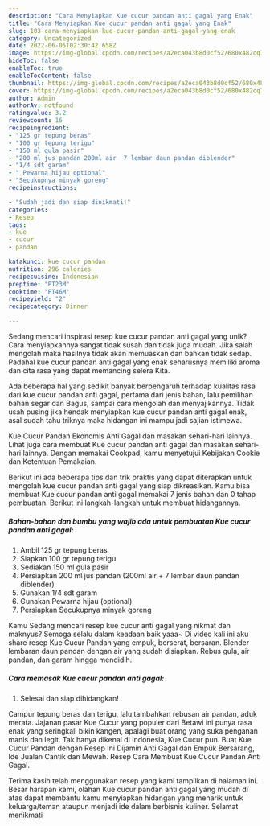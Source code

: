 ```yaml
---
description: "Cara Menyiapkan Kue cucur pandan anti gagal yang Enak"
title: "Cara Menyiapkan Kue cucur pandan anti gagal yang Enak"
slug: 103-cara-menyiapkan-kue-cucur-pandan-anti-gagal-yang-enak
category: Uncategorized
date: 2022-06-05T02:30:42.658Z
image: https://img-global.cpcdn.com/recipes/a2eca043b8d0cf52/680x482cq70/kue-cucur-pandan-anti-gagal-foto-resep-utama.jpg
hideToc: false
enableToc: true
enableTocContent: false
thumbnail: https://img-global.cpcdn.com/recipes/a2eca043b8d0cf52/680x482cq70/kue-cucur-pandan-anti-gagal-foto-resep-utama.jpg
cover: https://img-global.cpcdn.com/recipes/a2eca043b8d0cf52/680x482cq70/kue-cucur-pandan-anti-gagal-foto-resep-utama.jpg
author: Admin
authorAv: notfound
ratingvalue: 3.2
reviewcount: 16
recipeingredient:
- "125 gr tepung beras"
- "100 gr tepung terigu"
- "150 ml gula pasir"
- "200 ml jus pandan 200ml air  7 lembar daun pandan diblender"
- "1/4 sdt garam"
- " Pewarna hijau optional"
- "Secukupnya minyak goreng"
recipeinstructions:

- "Sudah jadi dan siap dinikmati!"
categories:
- Resep
tags:
- kue
- cucur
- pandan

katakunci: kue cucur pandan 
nutrition: 296 calories
recipecuisine: Indonesian
preptime: "PT23M"
cooktime: "PT46M"
recipeyield: "2"
recipecategory: Dinner

---
```





Sedang mencari inspirasi resep kue cucur pandan anti gagal yang unik? Cara menyiapkannya sangat tidak susah dan tidak juga mudah. Jika salah mengolah maka hasilnya tidak akan memuaskan dan bahkan tidak sedap. Padahal kue cucur pandan anti gagal yang enak seharusnya memiliki aroma dan cita rasa yang dapat memancing selera Kita.





Ada beberapa hal yang sedikit banyak berpengaruh terhadap kualitas rasa dari kue cucur pandan anti gagal, pertama dari jenis bahan, lalu pemilihan bahan segar dan Bagus, sampai cara mengolah dan menyajikannya. Tidak usah pusing jika hendak menyiapkan kue cucur pandan anti gagal enak,      asal sudah tahu triknya maka hidangan ini mampu jadi sajian istimewa.














Kue Cucur Pandan Ekonomis Anti Gagal dan masakan sehari-hari lainnya. Lihat juga cara membuat Kue cucur pandan anti gagal dan masakan sehari-hari lainnya. Dengan memakai Cookpad, kamu menyetujui Kebijakan Cookie dan Ketentuan Pemakaian.






Berikut ini ada beberapa tips dan trik praktis yang dapat diterapkan untuk mengolah kue cucur pandan anti gagal yang siap dikreasikan. Kamu bisa membuat Kue cucur pandan anti gagal memakai 7 jenis bahan dan 0 tahap pembuatan. Berikut ini langkah-langkah untuk membuat hidangannya.

<!--inarticleads1-->

##### Bahan-bahan dan bumbu yang wajib ada untuk pembuatan Kue cucur pandan anti gagal:

1. Ambil 125 gr tepung beras
1. Siapkan 100 gr tepung terigu
1. Sediakan 150 ml gula pasir
1. Persiapkan 200 ml jus pandan (200ml air + 7 lembar daun pandan diblender)
1. Gunakan 1/4 sdt garam
1. Gunakan  Pewarna hijau (optional)
1. Persiapkan Secukupnya minyak goreng


Kamu Sedang mencari resep kue cucur anti gagal yang nikmat dan maknyus? Semoga selalu dalam keadaan baik yaaa~ Di video kali ini aku share resep Kue Cucur Pandan yang empuk, berserat, bersaran. Blender lembaran daun pandan dengan air yang sudah disiapkan. Rebus gula, air pandan, dan garam hingga mendidih. 

<!--inarticleads2-->

##### Cara memasak Kue cucur pandan anti gagal:


1. Selesai dan siap dihidangkan!

Campur tepung beras dan terigu, lalu tambahkan rebusan air pandan, aduk merata. Jajanan pasar Kue Cucur yang populer dari Betawi ini punya rasa enak yang seringkali bikin kangen, apalagi buat orang yang suka penganan manis dan legit. Tak hanya dikenal di Indonesia, Kue Cucur pun. Buat Kue Cucur Pandan dengan Resep Ini Dijamin Anti Gagal dan Empuk Bersarang, Ide Jualan Cantik dan Mewah. Resep Cara Membuat Kue Cucur Pandan Anti Gagal. 

Terima kasih telah menggunakan resep yang kami tampilkan di halaman ini. Besar harapan kami, olahan Kue cucur pandan anti gagal yang mudah di atas dapat membantu kamu menyiapkan hidangan yang menarik untuk keluarga/teman ataupun menjadi ide dalam berbisnis kuliner. Selamat menikmati
